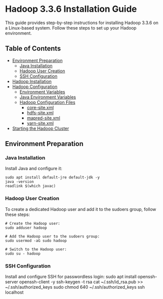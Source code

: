 # Hadoop 3.3.6 Installation Guide

This guide provides step-by-step instructions for installing Hadoop 3.3.6 on a Linux-based system. Follow these steps to set up your Hadoop environment.

## Table of Contents
- [Environment Preparation](#environment-preparation)
  - [Java Installation](#java-installation)
  - [Hadoop User Creation](#hadoop-user-creation)
  - [SSH Configuration](#ssh-configuration)
- [Hadoop Installation](#hadoop-installation)
- [Hadoop Configuration](#hadoop-configuration)
  - [Environment Variables](#environment-variables)
  - [Java Environment Variables](#java-environment-variables)
  - [Hadoop Configuration Files](#hadoop-configuration-files)
    - [core-site.xml](#core-site-xml)
    - [hdfs-site.xml](#hdfs-site-xml)
    - [mapred-site.xml](#mapred-site-xml)
    - [yarn-site.xml](#yarn-site-xml)
- [Starting the Hadoop Cluster](#starting-the-hadoop-cluster)

## Environment Preparation

### Java Installation

Install Java and configure it:

```shell
sudo apt install default-jre default-jdk -y
java -version
readlink $(which javac)
```

### Hadoop User Creation

To create a dedicated Hadoop user and add it to the sudoers group, follow these steps:

```shell
# Create the Hadoop user:
sudo adduser hadoop

# Add the Hadoop user to the sudoers group:
sudo usermod -aG sudo hadoop

# Switch to the Hadoop user:
sudo su - hadoop
```

### SSH Configuration
Install and configure SSH for passwordless login:
sudo apt install openssh-server openssh-client -y
ssh-keygen -t rsa
cat ~/.ssh/id_rsa.pub >> ~/.ssh/authorized_keys
sudo chmod 640 ~/.ssh/authorized_keys
ssh localhost


